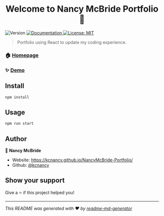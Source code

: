 <h1 align="center">Welcome to Nancy McBride Portfolio 👋</h1>
<p>
  <img alt="Version" src="https://img.shields.io/badge/version-0.1.0-blue.svg?cacheSeconds=2592000" />
  <a href="https://github.com/kcnancy/NancyMcBride-ReactPortfolio" target="_blank">
    <img alt="Documentation" src="https://img.shields.io/badge/documentation-yes-brightgreen.svg" />
  </a>
  <a href="#" target="_blank">
    <img alt="License: MIT" src="https://img.shields.io/badge/License-MIT-yellow.svg" />
  </a>
</p>

> Portfolio using React to update my coding experience.

### 🏠 [Homepage](https://kcnancy.github.io/NancyMcBride-ReactPortfolio/nancymcbrideportfolio)

### ✨ [Demo](https://kcnancy.github.io/NancyMcBride-ReactPortfolio/)

## Install

```sh
npm install
```

## Usage

```sh
npm run start
```

## Author

👤 **Nancy McBride**

* Website: https://kcnancy.github.io/NancyMcBride-Portfolio/
* Github: [@kcnancy](https://github.com/kcnancy)

## Show your support

Give a ⭐️ if this project helped you!

***
_This README was generated with ❤️ by [readme-md-generator](https://github.com/kefranabg/readme-md-generator)_
